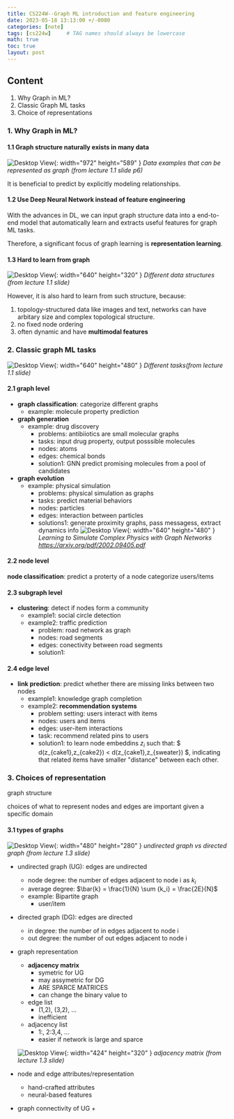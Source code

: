 ```yaml
---
title: CS224W--Graph ML introduction and feature engineering
date: 2023-05-18 13:13:00 +/-0080
categories: [note]
tags: [cs224w]     # TAG names should always be lowercase
math: true
toc: true
layout: post
---
```


## Content
1. Why Graph in ML?
2. Classic Graph ML tasks
3. Choice of representations

### 1. Why Graph in ML?

#### 1.1 Graph structure naturally exists in many data
![Desktop View](/assets/img/post/2023-05-18-data-as-graphs-eg.png){: width="972" height="589" }
_Data examples that can be represented as graph (from lecture 1.1 slide p6)_

It is beneficial to predict by explicitly modeling relationships.

#### 1.2 Use Deep Neural Network instead of feature engineering
With the advances in DL, we can input graph structure data into a end-to-end model that automatically learn and extracts useful features for graph ML tasks.

Therefore, a significant focus of graph learning is **representation learning**.

#### 1.3 Hard to learn from graph

![Desktop View](/assets/img/post/2023-05-18-data-structure-compare.png){: width="640" height="320" }
_Different data structures (from lecture 1.1 slide)_

However, it is also hard to learn from such structure, because:

1. topology-structured data like images and text, networks can have arbitary size and complex topological structure.
2. no fixed node ordering
3. often dynamic and have **multimodal features**

### 2. Classic graph ML tasks

![Desktop View](/assets/img/post/2023-05-18-task-types.png){: width="640" height="480" }
_Different tasks(from lecture 1.1 slide)_

#### 2.1 graph level
- **graph classification**: categorize different graphs
  + example: molecule property prediction
- **graph generation**
  + example: drug discovery
    * problems: antibiiotics are small molecular graphs
    * tasks: input drug property, output posssible molecules
    * nodes: atoms
    * edges: chemical bonds
    * solution1: GNN predict promising molecules from a pool of candidates
- **graph evolution**
  + example: physical simulation
    * problems: physical simulation as graphs
    * tasks: predict material behaviors
    * nodes: particles
    * edges: interaction between particles
    * solutions1: generate proximity graphs, pass messagess, extract dynamics info
![Desktop View](/assets/img/post/2023-05-18-graph-evolution-example.png){: width="640" height="480" }
_Learning to Simulate Complex Physics with Graph Networks <https://arxiv.org/pdf/2002.09405.pdf>_


#### 2.2 node level
**node classification**: predict a proterty of a node
categorize users/items


#### 2.3 subgraph level
- **clustering**: detect if nodes form a community
  + example1: social circle detection
  + example2: traffic prediction
    * problem: road network as graph
    * nodes: road segments
    * edges: conectivity between road segments
    * solution1: 


#### 2.4 edge level
- **link prediction**: predict whether there are missing links between two nodes
  + example1: knowledge graph completion
  + example2: **recommendation systems**
    * problem setting: users interact with items
    * nodes: users and items
    * edges: user-item interactions
    * task: recommend related pins to users
    * solution1: to learn node embeddins $z_i$ such that: $ d(z_{cake1},z_{cake2}) < d(z_{cake1},z_{sweater}) $, indicating that related items have smaller "distance" between each other.

### 3. Choices of representation
graph structure

choices of what to represent nodes and edges are important given a specific domain

#### 3.1 types of graphs

![Desktop View](/assets/img/post/2023-05-18-dg-vs-udg.png){: width="480" height="280" }
_undirected graph vs directed graph (from lecture 1.3 slide)_

- undirected graph (UG): edges are undirected
  + node degree: the number of edges adjacent to node i as $k_i$
  + average degree: $\bar{k} = \frac{1}{N} \sum {k_i} = \frac{2E}{N}$
  + example: Bipartite graph
    * user/item
- directed graph (DG): edges are directed
  + in degree: the number of in edges adjacent to node i
  + out degree: the number of out edges adjacent to node i

- graph representation
  + **adjacency matrix**
    * symetric for UG
    * may assymetric for DG
    * ARE SPARCE MATRICES
    * can change the binary value to 
  + edge list
    * (1,2), (3,2), ...
    * inefficient
  + adjacency list
    * 1:, 2:3,4, ...
    * easier if network is large and sparce
 
  ![Desktop View](/assets/img/post/2023-05-18-adjacency-matrix.png){: width="424" height="320" }
_adjacency matrix (from lecture 1.3 slide)_

- node and edge attributes/representation
  + hand-crafted attributes
  + neural-based features

- graph connectivity of UG
  + 




